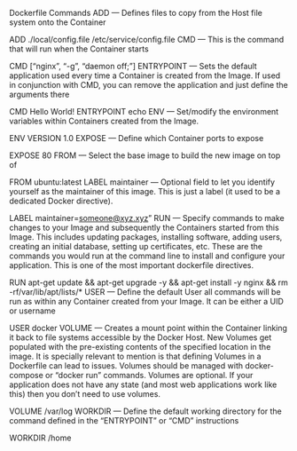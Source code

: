 Dockerfile Commands
ADD — Defines files to copy from the Host file system onto the Container

ADD ./local/config.file /etc/service/config.file
CMD — This is the command that will run when the Container starts

CMD [“nginx”, “-g”, “daemon off;”]
ENTRYPOINT — Sets the default application used every time a Container is created from the Image. If used in conjunction with CMD, you can remove the application and just define the arguments there

CMD Hello World!
ENTRYPOINT echo
ENV — Set/modify the environment variables within Containers created from the Image.

ENV VERSION 1.0
EXPOSE — Define which Container ports to expose

EXPOSE 80
FROM — Select the base image to build the new image on top of

FROM ubuntu:latest
LABEL maintainer — Optional field to let you identify yourself as the maintainer of this image. This is just a label (it used to be a dedicated Docker directive).

LABEL maintainer=someone@xyz.xyz”
RUN — Specify commands to make changes to your Image and subsequently the Containers started from this Image. This includes updating packages, installing software, adding users, creating an initial database, setting up certificates, etc. These are the commands you would run at the command line to install and configure your application. This is one of the most important dockerfile directives.

RUN apt-get update && apt-get upgrade -y && apt-get install -y nginx && rm -rf/var/lib/apt/lists/*
USER — Define the default User all commands will be run as within any Container created from your Image. It can be either a UID or username

USER docker
VOLUME — Creates a mount point within the Container linking it back to file systems accessible by the Docker Host. New Volumes get populated with the pre-existing contents of the specified location in the image. It is specially relevant to mention is that defining Volumes in a Dockerfile can lead to issues. Volumes should be managed with docker-compose or “docker run” commands. Volumes are optional. If your application does not have any state (and most web applications work like this) then you don’t need to use volumes.

VOLUME /var/log
WORKDIR — Define the default working directory for the command defined in the “ENTRYPOINT” or “CMD” instructions

WORKDIR /home
